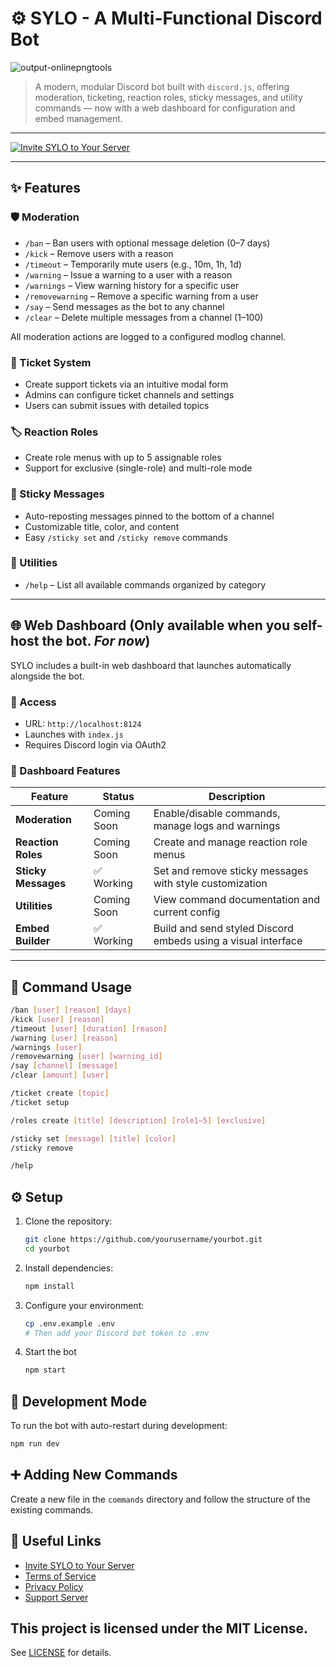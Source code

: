 # ⚙️ SYLO - A Multi-Functional Discord Bot

![output-onlinepngtools](https://github.com/user-attachments/assets/6257db2a-78c6-4896-8b45-aa96780e30dc)


> A modern, modular Discord bot built with `discord.js`, offering moderation, ticketing, reaction roles, sticky messages, and utility commands — now with a web dashboard for configuration and embed management.

---

[![Invite SYLO to Your Server](https://img.shields.io/badge/Invite%20SYLO-5865F2?style=for-the-badge&logo=discord&logoColor=white)](https://discord.com/oauth2/authorize?client_id=1374856793469227029)

---

## ✨ Features

### 🛡️ Moderation
- `/ban` – Ban users with optional message deletion (0–7 days)
- `/kick` – Remove users with a reason
- `/timeout` – Temporarily mute users (e.g., 10m, 1h, 1d)
- `/warning` – Issue a warning to a user with a reason
- `/warnings` – View warning history for a specific user
- `/removewarning` – Remove a specific warning from a user
- `/say` – Send messages as the bot to any channel
- `/clear` – Delete multiple messages from a channel (1–100)

All moderation actions are logged to a configured modlog channel.

### 🎫 Ticket System
- Create support tickets via an intuitive modal form
- Admins can configure ticket channels and settings
- Users can submit issues with detailed topics

### 🏷️ Reaction Roles
- Create role menus with up to 5 assignable roles
- Support for exclusive (single-role) and multi-role mode

### 📌 Sticky Messages
- Auto-reposting messages pinned to the bottom of a channel
- Customizable title, color, and content
- Easy `/sticky set` and `/sticky remove` commands

### 🔧 Utilities
- `/help` – List all available commands organized by category

---

## 🌐 Web Dashboard (Only available when you self-host the bot. ***For now***)

SYLO includes a built-in web dashboard that launches automatically alongside the bot.

### 📍 Access
- URL: `http://localhost:8124`
- Launches with `index.js`
- Requires Discord login via OAuth2

### 🧩 Dashboard Features

| Feature           | Status         | Description                                                             |
|-------------------|----------------|-------------------------------------------------------------------------|
| **Moderation**     | Coming Soon     | Enable/disable commands, manage logs and warnings                      |
| **Reaction Roles** | Coming Soon     | Create and manage reaction role menus                                  |
| **Sticky Messages**| ✅ Working      | Set and remove sticky messages with style customization                |
| **Utilities**      | Coming Soon     | View command documentation and current config                          |
| **Embed Builder**  | ✅ Working      | Build and send styled Discord embeds using a visual interface          |

---

## 🚀 Command Usage

```bash
/ban [user] [reason] [days]
/kick [user] [reason]
/timeout [user] [duration] [reason]
/warning [user] [reason]
/warnings [user]
/removewarning [user] [warning_id]
/say [channel] [message]
/clear [amount] [user]

/ticket create [topic]
/ticket setup

/roles create [title] [description] [role1–5] [exclusive]

/sticky set [message] [title] [color]
/sticky remove

/help
```

## ⚙️ Setup

1. Clone the repository:
   ```bash
   git clone https://github.com/yourusername/yourbot.git
   cd yourbot
   ```

2. Install dependencies:
   ```bash
   npm install
   ```

3. Configure your environment:
   ```bash
   cp .env.example .env
   # Then add your Discord bot token to .env
   ```

4. Start the bot
   ```bash
   npm start
   ```

## 🧪 Development Mode
To run the bot with auto-restart during development:
```bash
npm run dev
```

## ➕ Adding New Commands
Create a new file in the `commands` directory and follow the structure of the existing commands.

## 🔗 Useful Links

- [Invite SYLO to Your Server](https://discord.com/oauth2/authorize?client_id=1374856793469227029)
- [Terms of Service](./TERMS.md)
- [Privacy Policy](./PRIVACY.md)
- [Support Server](https://discord.gg/46Z76eZJVt)

## This project is licensed under the MIT License.
See [LICENSE](./LICENSE) for details.
